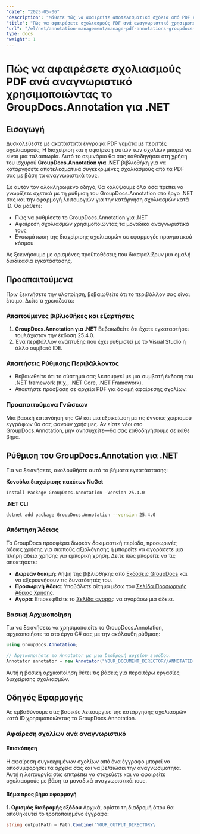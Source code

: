 ```yaml
---
"date": "2025-05-06"
"description": "Μάθετε πώς να αφαιρείτε αποτελεσματικά σχόλια από PDF και άλλα έγγραφα χρησιμοποιώντας το GroupDocs.Annotation για .NET. Ανακαλύψτε οδηγούς βήμα προς βήμα, βέλτιστες πρακτικές και εφαρμογές από τον πραγματικό κόσμο."
"title": "Πώς να αφαιρέσετε σχολιασμούς PDF ανά αναγνωριστικό χρησιμοποιώντας το GroupDocs.Annotation για .NET"
"url": "/el/net/annotation-management/manage-pdf-annotations-groupdocs-dotnet-remove-id/"
type: docs
"weight": 1
---
```


# Πώς να αφαιρέσετε σχολιασμούς PDF ανά αναγνωριστικό χρησιμοποιώντας το GroupDocs.Annotation για .NET

## Εισαγωγή

Δυσκολεύεστε με ακατάστατα έγγραφα PDF γεμάτα με περιττές σχολιασμούς; Η διαχείριση και η αφαίρεση αυτών των σχολίων μπορεί να είναι μια ταλαιπωρία. Αυτό το σεμινάριο θα σας καθοδηγήσει στη χρήση του ισχυρού **GroupDocs.Annotation για .NET** βιβλιοθήκη για να καταργήσετε αποτελεσματικά συγκεκριμένες σχολιασμούς από τα PDF σας με βάση τα αναγνωριστικά τους.

Σε αυτόν τον ολοκληρωμένο οδηγό, θα καλύψουμε όλα όσα πρέπει να γνωρίζετε σχετικά με τη ρύθμιση του GroupDocs.Annotation στο έργο .NET σας και την εφαρμογή λειτουργιών για την κατάργηση σχολιασμών κατά ID. Θα μάθετε:
- Πώς να ρυθμίσετε το GroupDocs.Annotation για .NET
- Αφαίρεση σχολιασμών χρησιμοποιώντας τα μοναδικά αναγνωριστικά τους
- Ενσωμάτωση της διαχείρισης σχολιασμών σε εφαρμογές πραγματικού κόσμου

Ας ξεκινήσουμε με ορισμένες προϋποθέσεις που διασφαλίζουν μια ομαλή διαδικασία εγκατάστασης.

## Προαπαιτούμενα

Πριν ξεκινήσετε την υλοποίηση, βεβαιωθείτε ότι το περιβάλλον σας είναι έτοιμο. Δείτε τι χρειάζεστε:

### Απαιτούμενες βιβλιοθήκες και εξαρτήσεις
1. **GroupDocs.Annotation για .NET** Βεβαιωθείτε ότι έχετε εγκαταστήσει τουλάχιστον την έκδοση 25.4.0.
2. Ένα περιβάλλον ανάπτυξης που έχει ρυθμιστεί με το Visual Studio ή άλλο συμβατό IDE.

### Απαιτήσεις Ρύθμισης Περιβάλλοντος
- Βεβαιωθείτε ότι το σύστημά σας λειτουργεί με μια συμβατή έκδοση του .NET framework (π.χ., .NET Core, .NET Framework).
- Αποκτήστε πρόσβαση σε αρχεία PDF για δοκιμή αφαίρεσης σχολίων.

### Προαπαιτούμενα Γνώσεων
Μια βασική κατανόηση της C# και μια εξοικείωση με τις έννοιες χειρισμού εγγράφων θα σας φανούν χρήσιμες. Αν είστε νέοι στο GroupDocs.Annotation, μην ανησυχείτε—θα σας καθοδηγήσουμε σε κάθε βήμα.

## Ρύθμιση του GroupDocs.Annotation για .NET

Για να ξεκινήσετε, ακολουθήστε αυτά τα βήματα εγκατάστασης:

**Κονσόλα διαχείρισης πακέτων NuGet**

```shell
Install-Package GroupDocs.Annotation -Version 25.4.0
```

**\.NET CLI**

```bash
dotnet add package GroupDocs.Annotation --version 25.4.0
```

### Απόκτηση Άδειας
Το GroupDocs προσφέρει δωρεάν δοκιμαστική περίοδο, προσωρινές άδειες χρήσης για σκοπούς αξιολόγησης ή μπορείτε να αγοράσετε μια πλήρη άδεια χρήσης για εμπορική χρήση. Δείτε πώς μπορείτε να τις αποκτήσετε:
- **Δωρεάν δοκιμή**: Λήψη της βιβλιοθήκης από [Εκδόσεις GroupDocs](https://releases.groupdocs.com/annotation/net/) και να εξερευνήσουν τις δυνατότητές του.
- **Προσωρινή Άδεια**: Υποβάλετε αίτημα μέσω του [Σελίδα Προσωρινής Άδειας Χρήσης](https://purchase.groupdocs.com/temporary-license/).
- **Αγορά**: Επισκεφθείτε το [Σελίδα αγοράς](https://purchase.groupdocs.com/buy) να αγοράσω μια άδεια.

### Βασική Αρχικοποίηση
Για να ξεκινήσετε να χρησιμοποιείτε το GroupDocs.Annotation, αρχικοποιήστε το στο έργο C# σας με την ακόλουθη ρύθμιση:

```csharp
using GroupDocs.Annotation;

// Αρχικοποιήστε το Annotator με μια διαδρομή αρχείου εισόδου.
Annotator annotator = new Annotator("YOUR_DOCUMENT_DIRECTORY/ANNOTATED.pdf");
```

Αυτή η βασική αρχικοποίηση θέτει τις βάσεις για περαιτέρω εργασίες διαχείρισης σχολιασμών.

## Οδηγός Εφαρμογής

Ας εμβαθύνουμε στις βασικές λειτουργίες της κατάργησης σχολιασμών κατά ID χρησιμοποιώντας το GroupDocs.Annotation.

### Αφαίρεση σχολίων ανά αναγνωριστικό
#### Επισκόπηση
Η αφαίρεση συγκεκριμένων σχολίων από ένα έγγραφο μπορεί να αποσυμφορήσει τα αρχεία σας και να βελτιώσει την αναγνωσιμότητα. Αυτή η λειτουργία σάς επιτρέπει να στοχεύετε και να αφαιρείτε σχολιασμούς με βάση τα μοναδικά αναγνωριστικά τους.

#### Βήμα προς βήμα εφαρμογή
**1. Ορισμός διαδρομής εξόδου**
Αρχικά, ορίστε τη διαδρομή όπου θα αποθηκευτεί το τροποποιημένο έγγραφο:

```csharp
string outputPath = Path.Combine("YOUR_OUTPUT_DIRECTORY\